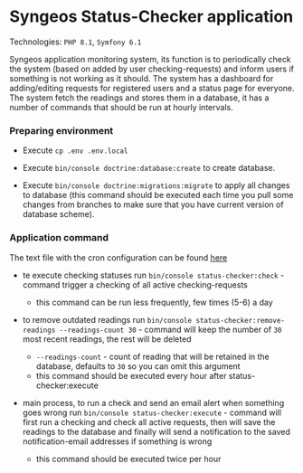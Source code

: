 # Syngeos Status-Checker application

Technologies: `PHP 8.1`, `Symfony 6.1`

Syngeos application monitoring system, its function is to periodically check the system (based on added by user checking-requests)
and inform users if something is not working as it should.
The system has a dashboard for adding/editing requests for registered users and a status page for everyone.
The system fetch the readings and stores them in a database, it has a number of commands that should be run at hourly intervals.


### Preparing environment

* Execute `cp .env .env.local`

* Execute `bin/console doctrine:database:create` to create database.

* Execute `bin/console doctrine:migrations:migrate` to
  apply all changes to database (this command should be executed each time you pull some changes from branches to make
  sure that you have current version of database scheme).

### Application command

The text file with the cron configuration can be found [here](./cron.txt) 

* te execute checking statuses
  run `bin/console status-checker:check` - command trigger a checking of all active checking-requests
    - this command can be run less frequently, few times (5-6) a day


* to remove outdated readings
  run `bin/console status-checker:remove-readings --readings-count 30` - command will keep the number of `30` most recent readings, the rest will be deleted
    - `--readings-count` - count of reading that will be retained in the database, defaults to `30` so you can omit this argument
    - this command should be executed every hour after status-checker:execute


* main process, to run a check and send an email alert when something goes wrong
  run `bin/console status-checker:execute` - command will first run a checking and check all active requests, 
  then will save the readings to the database and finally will send a notification to the saved notification-email addresses if something is wrong
    - this command should be executed twice per hour
